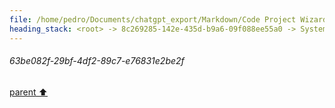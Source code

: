 ```yaml
---
file: /home/pedro/Documents/chatgpt_export/Markdown/Code Project Wizard.md
heading_stack: <root> -> 8c269285-142e-435d-b9a6-09f088ee55a0 -> System -> 3f14cc08-f4b7-4f8c-8004-80585ceb35cb -> System -> aaa238c5-ebfb-4a7c-a2a9-36a5e8e7f8b4 -> User -> 82599f1c-3cc9-483f-aec3-3ac7d27a364e -> Assistant -> Features: -> Workflow: -> Example Interaction: -> Output: -> Code Quality: -> aaa22d81-0c5f-4c16-bfcb-6501028b3abb -> User -> fe9b346a-bb29-47a2-9d2c-46143833df8b -> Assistant -> Example YAML Spec: -> Technical Details: -> aaa211da-11d1-42b0-b243-8b5317275494 -> User -> 20e348c8-2674-4247-a2df-a800d30e6919 -> Assistant -> Steps in Refinement Rounds: -> Technical Aspects: -> aaa2b832-6e67-4a8c-ae5a-880527a9c70e -> User -> 63be082f-29bf-4df2-89c7-e76831e2be2f
---
```

###### 63be082f-29bf-4df2-89c7-e76831e2be2f
[parent ⬆️](#aaa2b832-6e67-4a8c-ae5a-880527a9c70e)
